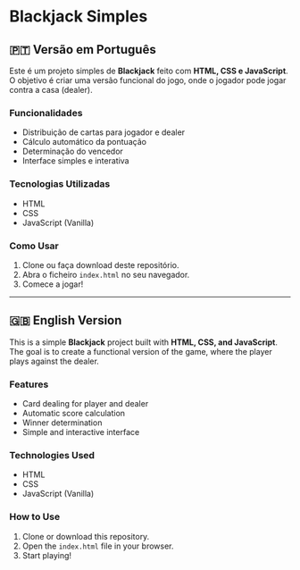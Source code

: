 # Blackjack Simples

## 🇵🇹 Versão em Português

Este é um projeto simples de **Blackjack** feito com **HTML, CSS e JavaScript**.  
O objetivo é criar uma versão funcional do jogo, onde o jogador pode jogar contra a casa (dealer).

### Funcionalidades
- Distribuição de cartas para jogador e dealer
- Cálculo automático da pontuação
- Determinação do vencedor
- Interface simples e interativa

### Tecnologias Utilizadas
- HTML
- CSS
- JavaScript (Vanilla)

### Como Usar
1. Clone ou faça download deste repositório.
2. Abra o ficheiro `index.html` no seu navegador.
3. Comece a jogar!

---

## 🇬🇧 English Version

This is a simple **Blackjack** project built with **HTML, CSS, and JavaScript**.  
The goal is to create a functional version of the game, where the player plays against the dealer.

### Features
- Card dealing for player and dealer
- Automatic score calculation
- Winner determination
- Simple and interactive interface

### Technologies Used
- HTML
- CSS
- JavaScript (Vanilla)

### How to Use
1. Clone or download this repository.
2. Open the `index.html` file in your browser.
3. Start playing!
